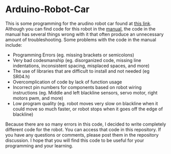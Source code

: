 # Arduino-Robot-Car
This is some programming for the arudino robot car found at [this link](https://www.amazon.com/KEYESTUDIO-Bluetooth-Controller-Ultrasonic-Programming/dp/B08276N3D9/ref=asc_df_B08276N3D9?tag=bngsmtphsnus-20&linkCode=df0&hvadid=80127027724148&hvnetw=s&hvqmt=e&hvbmt=be&hvdev=c&hvlocint=&hvlocphy=&hvtargid=pla-4583726553591369&psc=1).  Although you can find code for this robot in the [manual](https://tinyurl.com/robot-car-arduino), the code in the manual has several things wrong with it that often produce an unnecessary amount of troubleshooting.  Some problems with the code in the manual include:
 - Programming Errors (eg. missing brackets or semicolons)
 - Very bad codesmanship (eg. disorganized code, missing line indentations, inconsistent spacing, misplaced spaces, and more)
 - The use of libraries that are difficult to install and not needed (eg SR04.h)
 - Overcomplication of code by lack of function usage
 - Incorrect pin numbers for components based on robot wiring instructions (eg. Middle and left blackline sensors, servo motor, right motors pwm, and more)
 - Low program quality (eg. robot moves very slow on blackline when it could move so much faster, or robot stops when it goes off the edge of blackline)

Because there are so many errors in this code, I decided to write completely different code for the robot.  You can access that code in this repository.  If you have any questions or comments, please post them in the repository discussion.  I hope that you will find this code to be useful for your programming and your learning.
